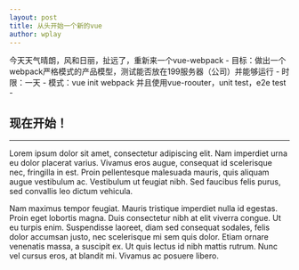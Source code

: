 ```yaml
---
layout: post
title: 从头开始一个新的vue
author: wplay
---
```


今天天气晴朗，风和日丽，扯远了，重新来一个vue-webpack
	- 目标：做出一个webpack严格模式的产品模型，测试能否放在199服务器（公司）并能够运行
	- 时限：一天
	- 模式：vue init webpack  并且使用vue-roouter，unit test，e2e test
	- 
## 现在开始！ 
-----

Lorem ipsum dolor sit amet, consectetur adipiscing elit. Nam imperdiet urna eu dolor placerat varius. Vivamus eros augue, consequat id scelerisque nec, fringilla in est. Proin pellentesque malesuada mauris, quis aliquam augue vestibulum ac. Vestibulum ut feugiat nibh. Sed faucibus felis purus, sed convallis leo dictum vehicula. 

Nam maximus tempor feugiat. Mauris tristique imperdiet nulla id egestas. Proin eget lobortis magna. Duis consectetur nibh at elit viverra congue. Ut eu turpis enim. Suspendisse laoreet, diam sed consequat sodales, felis dolor accumsan justo, nec scelerisque mi sem quis dolor. Etiam ornare venenatis massa, a suscipit ex. Ut quis lectus id nibh mattis rutrum. Nunc vel cursus eros, at blandit mi. Vivamus ac posuere libero.

